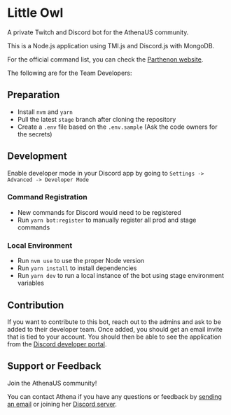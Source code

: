 # Little Owl

A private Twitch and Discord bot for the AthenaUS community.

This is a Node.js application using TMI.js and Discord.js with MongoDB.

For the official command list, you can check the [Parthenon website](https://parthenon.app/commands).

The following are for the Team Developers:

## Preparation

- Install `nvm` and `yarn`
- Pull the latest `stage` branch after cloning the repository
- Create a `.env` file based on the `.env.sample` (Ask the code owners for the secrets)

## Development

Enable developer mode in your Discord app by going to `Settings -> Advanced -> Developer Mode`

### Command Registration

- New commands for Discord would need to be registered
- Run `yarn bot:register` to manually register all prod and stage commands

### Local Environment

- Run `nvm use` to use the proper Node version
- Run `yarn install` to install dependencies
- Run `yarn dev` to run a local instance of the bot using stage environment variables

## Contribution

If you want to contribute to this bot, reach out to the admins and ask to be added to their developer team. Once added, you should get an email invite that is tied to your account. You should then be able to see the application from the [Discord developer portal](https://discord.com/developers/applications).

## Support or Feedback

Join the AthenaUS community!

You can contact Athena if you have any questions or feedback by [sending an email](mailto:athena@parthenon.app) or joining her [Discord server](https://discord.com/invite/5dzECDz).
